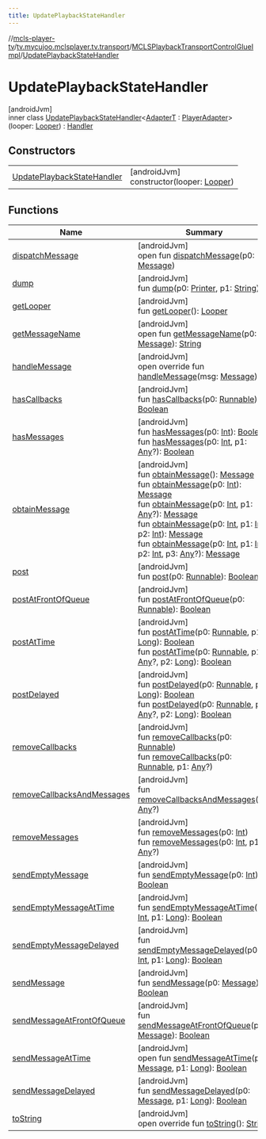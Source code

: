 ```yaml
---
title: UpdatePlaybackStateHandler
---
```

//[mcls-player-tv](../../../../index.html)/[tv.mycujoo.mclsplayer.tv.transport](../../index.html)/[MCLSPlaybackTransportControlGlueImpl](../index.html)/[UpdatePlaybackStateHandler](index.html)



# UpdatePlaybackStateHandler



[androidJvm]\
inner class [UpdatePlaybackStateHandler](index.html)&lt;[AdapterT](index.html) : [PlayerAdapter](https://developer.android.com/reference/kotlin/androidx/leanback/media/PlayerAdapter.html)&gt;(looper: [Looper](https://developer.android.com/reference/kotlin/android/os/Looper.html)) : [Handler](https://developer.android.com/reference/kotlin/android/os/Handler.html)



## Constructors


| | |
|---|---|
| [UpdatePlaybackStateHandler](-update-playback-state-handler.html) | [androidJvm]<br>constructor(looper: [Looper](https://developer.android.com/reference/kotlin/android/os/Looper.html)) |


## Functions


| Name | Summary |
|---|---|
| [dispatchMessage](index.html#-226320379%2FFunctions%2F-1202460562) | [androidJvm]<br>open fun [dispatchMessage](index.html#-226320379%2FFunctions%2F-1202460562)(p0: [Message](https://developer.android.com/reference/kotlin/android/os/Message.html)) |
| [dump](index.html#1891723056%2FFunctions%2F-1202460562) | [androidJvm]<br>fun [dump](index.html#1891723056%2FFunctions%2F-1202460562)(p0: [Printer](https://developer.android.com/reference/kotlin/android/util/Printer.html), p1: [String](https://kotlinlang.org/api/latest/jvm/stdlib/kotlin/-string/index.html)) |
| [getLooper](index.html#-236168921%2FFunctions%2F-1202460562) | [androidJvm]<br>fun [getLooper](index.html#-236168921%2FFunctions%2F-1202460562)(): [Looper](https://developer.android.com/reference/kotlin/android/os/Looper.html) |
| [getMessageName](index.html#-316354796%2FFunctions%2F-1202460562) | [androidJvm]<br>open fun [getMessageName](index.html#-316354796%2FFunctions%2F-1202460562)(p0: [Message](https://developer.android.com/reference/kotlin/android/os/Message.html)): [String](https://kotlinlang.org/api/latest/jvm/stdlib/kotlin/-string/index.html) |
| [handleMessage](handle-message.html) | [androidJvm]<br>open override fun [handleMessage](handle-message.html)(msg: [Message](https://developer.android.com/reference/kotlin/android/os/Message.html)) |
| [hasCallbacks](index.html#265332007%2FFunctions%2F-1202460562) | [androidJvm]<br>fun [hasCallbacks](index.html#265332007%2FFunctions%2F-1202460562)(p0: [Runnable](https://docs.oracle.com/javase/8/docs/api/java/lang/Runnable.html)): [Boolean](https://kotlinlang.org/api/latest/jvm/stdlib/kotlin/-boolean/index.html) |
| [hasMessages](index.html#152034470%2FFunctions%2F-1202460562) | [androidJvm]<br>fun [hasMessages](index.html#152034470%2FFunctions%2F-1202460562)(p0: [Int](https://kotlinlang.org/api/latest/jvm/stdlib/kotlin/-int/index.html)): [Boolean](https://kotlinlang.org/api/latest/jvm/stdlib/kotlin/-boolean/index.html)<br>fun [hasMessages](index.html#1418015689%2FFunctions%2F-1202460562)(p0: [Int](https://kotlinlang.org/api/latest/jvm/stdlib/kotlin/-int/index.html), p1: [Any](https://kotlinlang.org/api/latest/jvm/stdlib/kotlin/-any/index.html)?): [Boolean](https://kotlinlang.org/api/latest/jvm/stdlib/kotlin/-boolean/index.html) |
| [obtainMessage](index.html#297094828%2FFunctions%2F-1202460562) | [androidJvm]<br>fun [obtainMessage](index.html#297094828%2FFunctions%2F-1202460562)(): [Message](https://developer.android.com/reference/kotlin/android/os/Message.html)<br>fun [obtainMessage](index.html#-1430658742%2FFunctions%2F-1202460562)(p0: [Int](https://kotlinlang.org/api/latest/jvm/stdlib/kotlin/-int/index.html)): [Message](https://developer.android.com/reference/kotlin/android/os/Message.html)<br>fun [obtainMessage](index.html#-1623629203%2FFunctions%2F-1202460562)(p0: [Int](https://kotlinlang.org/api/latest/jvm/stdlib/kotlin/-int/index.html), p1: [Any](https://kotlinlang.org/api/latest/jvm/stdlib/kotlin/-any/index.html)?): [Message](https://developer.android.com/reference/kotlin/android/os/Message.html)<br>fun [obtainMessage](index.html#1215717802%2FFunctions%2F-1202460562)(p0: [Int](https://kotlinlang.org/api/latest/jvm/stdlib/kotlin/-int/index.html), p1: [Int](https://kotlinlang.org/api/latest/jvm/stdlib/kotlin/-int/index.html), p2: [Int](https://kotlinlang.org/api/latest/jvm/stdlib/kotlin/-int/index.html)): [Message](https://developer.android.com/reference/kotlin/android/os/Message.html)<br>fun [obtainMessage](index.html#2002277069%2FFunctions%2F-1202460562)(p0: [Int](https://kotlinlang.org/api/latest/jvm/stdlib/kotlin/-int/index.html), p1: [Int](https://kotlinlang.org/api/latest/jvm/stdlib/kotlin/-int/index.html), p2: [Int](https://kotlinlang.org/api/latest/jvm/stdlib/kotlin/-int/index.html), p3: [Any](https://kotlinlang.org/api/latest/jvm/stdlib/kotlin/-any/index.html)?): [Message](https://developer.android.com/reference/kotlin/android/os/Message.html) |
| [post](index.html#86194011%2FFunctions%2F-1202460562) | [androidJvm]<br>fun [post](index.html#86194011%2FFunctions%2F-1202460562)(p0: [Runnable](https://docs.oracle.com/javase/8/docs/api/java/lang/Runnable.html)): [Boolean](https://kotlinlang.org/api/latest/jvm/stdlib/kotlin/-boolean/index.html) |
| [postAtFrontOfQueue](index.html#535180183%2FFunctions%2F-1202460562) | [androidJvm]<br>fun [postAtFrontOfQueue](index.html#535180183%2FFunctions%2F-1202460562)(p0: [Runnable](https://docs.oracle.com/javase/8/docs/api/java/lang/Runnable.html)): [Boolean](https://kotlinlang.org/api/latest/jvm/stdlib/kotlin/-boolean/index.html) |
| [postAtTime](index.html#-370306763%2FFunctions%2F-1202460562) | [androidJvm]<br>fun [postAtTime](index.html#-370306763%2FFunctions%2F-1202460562)(p0: [Runnable](https://docs.oracle.com/javase/8/docs/api/java/lang/Runnable.html), p1: [Long](https://kotlinlang.org/api/latest/jvm/stdlib/kotlin/-long/index.html)): [Boolean](https://kotlinlang.org/api/latest/jvm/stdlib/kotlin/-boolean/index.html)<br>fun [postAtTime](index.html#35497048%2FFunctions%2F-1202460562)(p0: [Runnable](https://docs.oracle.com/javase/8/docs/api/java/lang/Runnable.html), p1: [Any](https://kotlinlang.org/api/latest/jvm/stdlib/kotlin/-any/index.html)?, p2: [Long](https://kotlinlang.org/api/latest/jvm/stdlib/kotlin/-long/index.html)): [Boolean](https://kotlinlang.org/api/latest/jvm/stdlib/kotlin/-boolean/index.html) |
| [postDelayed](index.html#872505461%2FFunctions%2F-1202460562) | [androidJvm]<br>fun [postDelayed](index.html#872505461%2FFunctions%2F-1202460562)(p0: [Runnable](https://docs.oracle.com/javase/8/docs/api/java/lang/Runnable.html), p1: [Long](https://kotlinlang.org/api/latest/jvm/stdlib/kotlin/-long/index.html)): [Boolean](https://kotlinlang.org/api/latest/jvm/stdlib/kotlin/-boolean/index.html)<br>fun [postDelayed](index.html#1521783704%2FFunctions%2F-1202460562)(p0: [Runnable](https://docs.oracle.com/javase/8/docs/api/java/lang/Runnable.html), p1: [Any](https://kotlinlang.org/api/latest/jvm/stdlib/kotlin/-any/index.html)?, p2: [Long](https://kotlinlang.org/api/latest/jvm/stdlib/kotlin/-long/index.html)): [Boolean](https://kotlinlang.org/api/latest/jvm/stdlib/kotlin/-boolean/index.html) |
| [removeCallbacks](index.html#841258003%2FFunctions%2F-1202460562) | [androidJvm]<br>fun [removeCallbacks](index.html#841258003%2FFunctions%2F-1202460562)(p0: [Runnable](https://docs.oracle.com/javase/8/docs/api/java/lang/Runnable.html))<br>fun [removeCallbacks](index.html#-1224134730%2FFunctions%2F-1202460562)(p0: [Runnable](https://docs.oracle.com/javase/8/docs/api/java/lang/Runnable.html), p1: [Any](https://kotlinlang.org/api/latest/jvm/stdlib/kotlin/-any/index.html)?) |
| [removeCallbacksAndMessages](index.html#-807102929%2FFunctions%2F-1202460562) | [androidJvm]<br>fun [removeCallbacksAndMessages](index.html#-807102929%2FFunctions%2F-1202460562)(p0: [Any](https://kotlinlang.org/api/latest/jvm/stdlib/kotlin/-any/index.html)?) |
| [removeMessages](index.html#939734074%2FFunctions%2F-1202460562) | [androidJvm]<br>fun [removeMessages](index.html#939734074%2FFunctions%2F-1202460562)(p0: [Int](https://kotlinlang.org/api/latest/jvm/stdlib/kotlin/-int/index.html))<br>fun [removeMessages](index.html#435015005%2FFunctions%2F-1202460562)(p0: [Int](https://kotlinlang.org/api/latest/jvm/stdlib/kotlin/-int/index.html), p1: [Any](https://kotlinlang.org/api/latest/jvm/stdlib/kotlin/-any/index.html)?) |
| [sendEmptyMessage](index.html#-2032660600%2FFunctions%2F-1202460562) | [androidJvm]<br>fun [sendEmptyMessage](index.html#-2032660600%2FFunctions%2F-1202460562)(p0: [Int](https://kotlinlang.org/api/latest/jvm/stdlib/kotlin/-int/index.html)): [Boolean](https://kotlinlang.org/api/latest/jvm/stdlib/kotlin/-boolean/index.html) |
| [sendEmptyMessageAtTime](index.html#763160418%2FFunctions%2F-1202460562) | [androidJvm]<br>fun [sendEmptyMessageAtTime](index.html#763160418%2FFunctions%2F-1202460562)(p0: [Int](https://kotlinlang.org/api/latest/jvm/stdlib/kotlin/-int/index.html), p1: [Long](https://kotlinlang.org/api/latest/jvm/stdlib/kotlin/-long/index.html)): [Boolean](https://kotlinlang.org/api/latest/jvm/stdlib/kotlin/-boolean/index.html) |
| [sendEmptyMessageDelayed](index.html#587109094%2FFunctions%2F-1202460562) | [androidJvm]<br>fun [sendEmptyMessageDelayed](index.html#587109094%2FFunctions%2F-1202460562)(p0: [Int](https://kotlinlang.org/api/latest/jvm/stdlib/kotlin/-int/index.html), p1: [Long](https://kotlinlang.org/api/latest/jvm/stdlib/kotlin/-long/index.html)): [Boolean](https://kotlinlang.org/api/latest/jvm/stdlib/kotlin/-boolean/index.html) |
| [sendMessage](index.html#1476762643%2FFunctions%2F-1202460562) | [androidJvm]<br>fun [sendMessage](index.html#1476762643%2FFunctions%2F-1202460562)(p0: [Message](https://developer.android.com/reference/kotlin/android/os/Message.html)): [Boolean](https://kotlinlang.org/api/latest/jvm/stdlib/kotlin/-boolean/index.html) |
| [sendMessageAtFrontOfQueue](index.html#-1405784305%2FFunctions%2F-1202460562) | [androidJvm]<br>fun [sendMessageAtFrontOfQueue](index.html#-1405784305%2FFunctions%2F-1202460562)(p0: [Message](https://developer.android.com/reference/kotlin/android/os/Message.html)): [Boolean](https://kotlinlang.org/api/latest/jvm/stdlib/kotlin/-boolean/index.html) |
| [sendMessageAtTime](index.html#-1745572947%2FFunctions%2F-1202460562) | [androidJvm]<br>open fun [sendMessageAtTime](index.html#-1745572947%2FFunctions%2F-1202460562)(p0: [Message](https://developer.android.com/reference/kotlin/android/os/Message.html), p1: [Long](https://kotlinlang.org/api/latest/jvm/stdlib/kotlin/-long/index.html)): [Boolean](https://kotlinlang.org/api/latest/jvm/stdlib/kotlin/-boolean/index.html) |
| [sendMessageDelayed](index.html#-426717689%2FFunctions%2F-1202460562) | [androidJvm]<br>fun [sendMessageDelayed](index.html#-426717689%2FFunctions%2F-1202460562)(p0: [Message](https://developer.android.com/reference/kotlin/android/os/Message.html), p1: [Long](https://kotlinlang.org/api/latest/jvm/stdlib/kotlin/-long/index.html)): [Boolean](https://kotlinlang.org/api/latest/jvm/stdlib/kotlin/-boolean/index.html) |
| [toString](index.html#543776736%2FFunctions%2F-1202460562) | [androidJvm]<br>open override fun [toString](index.html#543776736%2FFunctions%2F-1202460562)(): [String](https://kotlinlang.org/api/latest/jvm/stdlib/kotlin/-string/index.html) |

